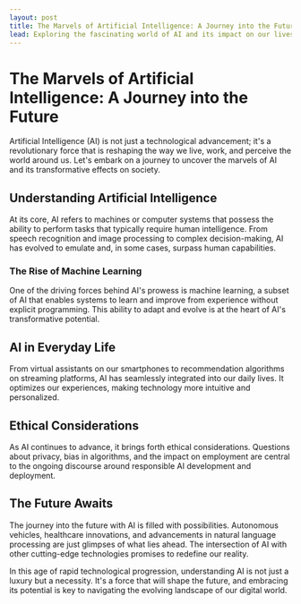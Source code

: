 ```yaml
---
layout: post
title: The Marvels of Artificial Intelligence: A Journey into the Future
lead: Exploring the fascinating world of AI and its impact on our lives.
---
```


# The Marvels of Artificial Intelligence: A Journey into the Future

Artificial Intelligence (AI) is not just a technological advancement; it's a revolutionary force that is reshaping the way we live, work, and perceive the world around us. Let's embark on a journey to uncover the marvels of AI and its transformative effects on society.

## Understanding Artificial Intelligence

At its core, AI refers to machines or computer systems that possess the ability to perform tasks that typically require human intelligence. From speech recognition and image processing to complex decision-making, AI has evolved to emulate and, in some cases, surpass human capabilities.

### The Rise of Machine Learning

One of the driving forces behind AI's prowess is machine learning, a subset of AI that enables systems to learn and improve from experience without explicit programming. This ability to adapt and evolve is at the heart of AI's transformative potential.

## AI in Everyday Life

From virtual assistants on our smartphones to recommendation algorithms on streaming platforms, AI has seamlessly integrated into our daily lives. It optimizes our experiences, making technology more intuitive and personalized.

## Ethical Considerations

As AI continues to advance, it brings forth ethical considerations. Questions about privacy, bias in algorithms, and the impact on employment are central to the ongoing discourse around responsible AI development and deployment.

## The Future Awaits

The journey into the future with AI is filled with possibilities. Autonomous vehicles, healthcare innovations, and advancements in natural language processing are just glimpses of what lies ahead. The intersection of AI with other cutting-edge technologies promises to redefine our reality.

In this age of rapid technological progression, understanding AI is not just a luxury but a necessity. It's a force that will shape the future, and embracing its potential is key to navigating the evolving landscape of our digital world.


